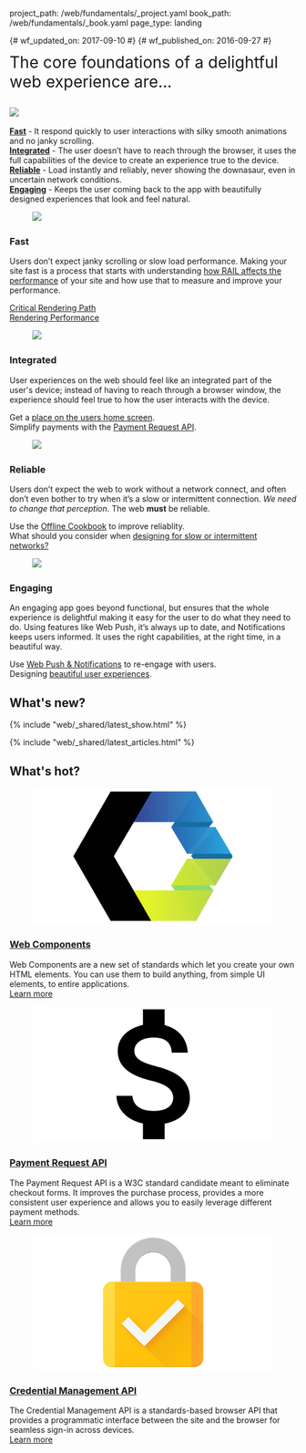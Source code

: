 project_path: /web/fundamentals/_project.yaml
book_path: /web/fundamentals/_book.yaml
page_type: landing

{# wf_updated_on: 2017-09-10 #}
{# wf_published_on: 2016-09-27 #}

<style>
  .wf-hot {padding-top: 0 !important;}
  .nope {display:none;}
  .wf-hero ul,
  .devsite-landing-row-item-description-content ul {list-style: none; padding-left: 0}
  .wf-hero > p {font-size: 2em; line-height: 1.2em; margin-top: 0}
</style>

<div class="wf-hero">
  <p>The core foundations of a delightful web experience are...</p>
  <img src="/web/images/hero-2x.png" class="attempt-right">
  <ul>
    <li><span class="compare-yes"></span> <b><a href="#fast">Fast</a></b> - It respond quickly to user
      interactions with silky smooth animations and no janky scrolling.</li>
    <li><span class="compare-yes"></span> <b><a href="#integrated">Integrated</a></b> - The user doesn’t have to
      reach through the browser, it uses the full capabilities of the device
      to create an experience true to the device.</li>
    <li><span class="compare-yes"></span> <b><a href="#reliable">Reliable</a></b> - Load instantly and reliably,
      never showing the downasaur, even in uncertain network conditions.</li>
    <li><span class="compare-yes"></span> <b><a href="#engaging">Engaging</a></b> - Keeps the user coming back
      to the app with beautifully designed experiences that look and feel
      natural.</li>
  </ul>
</div>

<h2 class="nope">Delightful web experiences are...</h2>

<section class="devsite-landing-row devsite-landing-row-2-up devsite-landing-row-cards">
  <div class="devsite-landing-row-group">
    <div class="devsite-landing-row-item" id="fast">
      <figure class="devsite-landing-row-item-image">
        <img src="/web/images/pwa-f-16x9.gif">
      </figure>
      <div class="devsite-landing-row-item-description">
        <h3>Fast</h3>
        <div class="devsite-landing-row-item-description-content">
          <p>
            Users don’t expect janky scrolling or slow load performance. Making your
            site fast is a process that starts with understanding
            <a href="performance/rail">how RAIL affects the performance</a> of your
            site and how use that to measure and improve your performance. 
          </p>
          <ul>
            <li><span class="compare-yes"></span> <a href="performance/critical-rendering-path/">Critical Rendering Path</a></li>
            <li><span class="compare-yes"></span> <a href="performance/rendering/">Rendering Performance</a></li>
          </ul>
        </div>
      </div>
    </div>
    <div class="devsite-landing-row-item" id="integrated">
      <figure class="devsite-landing-row-item-image">
        <img src="/web/images/pwa-i-16x9.gif">
      </figure>
      <div class="devsite-landing-row-item-description">
        <h3>Integrated</h3>
        <div class="devsite-landing-row-item-description-content">
          <p>
            User experiences on the web should feel like an integrated part of the
            user's device; instead of having to reach through a browser window, the
            experience should feel true to how the user interacts with the device.
          </p>
          <ul>
            <li><span class="compare-yes"></span> Get a <a href="app-install-banners/">place on the users home screen</a>.</li>
            <li><span class="compare-yes"></span> Simplify payments with the <a href="payments/">Payment Request API</a>.</li>
          </ul>
        </div>
      </div>
    </div>
  </div>
</section>

<section class="devsite-landing-row devsite-landing-row-2-up devsite-landing-row-cards">
  <div class="devsite-landing-row-group">
    <div class="devsite-landing-row-item" id="reliable">
      <figure class="devsite-landing-row-item-image">
        <img src="/web/images/pwa-r-16x9.gif">
      </figure>
      <div class="devsite-landing-row-item-description">
        <h3>Reliable</h3>
        <div class="devsite-landing-row-item-description-content">
          <p>
            Users don’t expect the web to work without a network connect, and often
            don’t even bother to try when it’s a slow or intermittent connection.
            <i>We need to change that perception</i>. The web <b>must</b> be reliable.
          </p>
          <ul>
            <li><span class="compare-yes"></span> Use the <a href="instant-and-offline/offline-cookbook/">Offline Cookbook</a> to improve reliablity.</li>
            <li><span class="compare-yes"></span> What should you consider when <a href="instant-and-offline/offline-ux">designing for slow or intermittent networks?</a></li>
          </ul>
        </div>
      </div>
    </div>
    <div class="devsite-landing-row-item" id="engaging">
      <figure class="devsite-landing-row-item-image">
        <img src="/web/images/pwa-e-16x9.gif">
      </figure>
      <div class="devsite-landing-row-item-description">
        <h3>Engaging</h3>
        <div class="devsite-landing-row-item-description-content">
          <p>
            An engaging app goes beyond functional, but ensures that the whole
            experience is delightful making it easy for the user to do what they
            need to do. Using features like Web Push, it’s always up to date, and
            Notifications keeps users informed. It uses the right capabilities,
            at the right time, in a beautiful way.
          </p>
          <ul>
            <li><span class="compare-yes"></span> Use <a href="push-notifications/">Web Push &amp; Notifications</a> to re-engage with users.</li>
            <li><span class="compare-yes"></span> Designing <a href="design-and-ux/ux-basics/">beautiful user experiences</a>.</li>
          </ul>
        </div>
      </div>
    </div>
  </div>
</section>

## What's new?

{% include "web/_shared/latest_show.html" %}

{% include "web/_shared/latest_articles.html" %}


## What's hot?

<section class="wf-hot devsite-landing-row devsite-landing-row-3-up devsite-landing-row-cards">
  <div class="devsite-landing-row-group">
    <div class="devsite-landing-row-item" id="fast">
      <figure class="devsite-landing-row-item-image">
        <img src="images/web-comp.png">
      </figure>
      <div class="devsite-landing-row-item-description">
        <h3><a href="web-components/">Web Components</a></h3>
        <div class="devsite-landing-row-item-description-content">
          Web Components are a new set of standards which let you create your own HTML elements. You can use them to build anything, from simple UI elements, to entire applications.
        </div>
        <div class="devsite-landing-row-item-buttons">
          <a href="web-components/" class="button button-white">Learn more</a>
        </div>
      </div>
    </div>
    <!-- -->
    <div class="devsite-landing-row-item" id="integrated">
      <figure class="devsite-landing-row-item-image">
        <img src="images/pay-req.png">
      </figure>
      <div class="devsite-landing-row-item-description">
        <h3><a href="payments/">Payment Request API</a></h3>
        <div class="devsite-landing-row-item-description-content">
          The Payment Request API is a W3C standard candidate meant to eliminate checkout forms. It  improves the purchase process, provides a more consistent user experience and allows you to easily leverage different payment methods.
        </div>
        <div class="devsite-landing-row-item-buttons">
          <a href="payments/" class="button button-white">Learn more</a>
        </div>
      </div>
    </div>
    <!-- -->
    <div class="devsite-landing-row-item" id="fast">
      <figure class="devsite-landing-row-item-image">
        <img src="images/cred-mgt.png">
      </figure>
      <div class="devsite-landing-row-item-description">
        <h3><a href="/web/fundamentals/security/credential-management/">Credential Management API</a></h3>
        <div class="devsite-landing-row-item-description-content">
          The Credential Management API is a standards-based browser API that provides a programmatic interface between the site and the browser for seamless sign-in across devices.
        </div>
        <div class="devsite-landing-row-item-buttons">
          <a href="/web/fundamentals/security/credential-management/" class="button button-white">Learn more</a>
        </div>
      </div>
    </div>
  </div>
</section>
